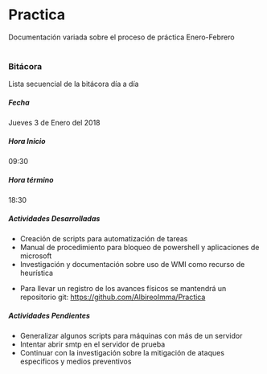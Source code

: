 # Practica
Documentación variada sobre el proceso de práctica Enero-Febrero
</br>
</br>
### Bitácora
Lista secuencial de la bitácora día a día
</br>
##### Fecha
Jueves 3 de Enero del 2018
##### Hora Inicio
09:30
##### Hora término
18:30
##### Actividades Desarrolladas
- Creación de scripts para automatización de tareas
- Manual de procedimiento para bloqueo de powershell y aplicaciones de microsoft
- Investigación y documentación sobre uso de WMI como recurso de heurística
* Para llevar un registro de los avances físicos se mantendrá un repositorio git: https://github.com/AlbireoImma/Practica
##### Actividades Pendientes 
- Generalizar algunos scripts para máquinas con más de un servidor</br>
- Intentar abrir smtp en el servidor de prueba</br>
- Continuar con la investigación sobre la mitigación de ataques especificos y medios preventivos</br>
